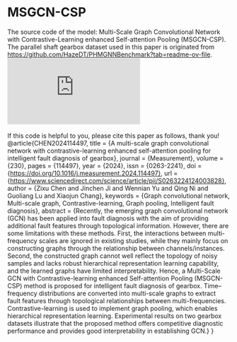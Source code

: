 # MSGCN-CSP
The source code of the model: Multi-Scale Graph Convolutional Network with Contrastive-Learning enhanced Self-attention Pooling (MSGCN-CSP). 
The parallel shaft gearbox dataset used in this paper is originated from https://github.com/HazeDT/PHMGNNBenchmark?tab=readme-ov-file.
![image](https://github.com/CQU-ZixuChen/MSGCN-CSP/blob/main/Graphical%20Abstract.pdf)

If this code is helpful to you, please cite this paper as follows, thank you!
@article{CHEN2024114497,
title = {A multi-scale graph convolutional network with contrastive-learning enhanced self-attention pooling for intelligent fault diagnosis of gearbox},
journal = {Measurement},
volume = {230},
pages = {114497},
year = {2024},
issn = {0263-2241},
doi = {https://doi.org/10.1016/j.measurement.2024.114497},
url = {https://www.sciencedirect.com/science/article/pii/S0263224124003828},
author = {Zixu Chen and Jinchen Ji and Wennian Yu and Qing Ni and Guoliang Lu and Xiaojun Chang},
keywords = {Graph convolutional network, Multi-scale graph, Contrastive-learning, Graph pooling, Intelligent fault diagnosis},
abstract = {Recently, the emerging graph convolutional network (GCN) has been applied into fault diagnosis with the aim of providing additional fault features through topological information. However, there are some limitations with these methods. First, the interactions between multi-frequency scales are ignored in existing studies, while they mainly focus on constructing graphs through the relationship between channels/instances. Second, the constructed graph cannot well reflect the topology of noisy samples and lacks robust hierarchical representation learning capability, and the learned graphs have limited interpretability. Hence, a Multi-Scale GCN with Contrastive-learning enhanced Self-attention Pooling (MSGCN-CSP) method is proposed for intelligent fault diagnosis of gearbox. Time–frequency distributions are converted into multi-scale graphs to extract fault features through topological relationships between multi-frequencies. Contrastive-learning is used to implement graph pooling, which enables hierarchical representation learning. Experimental results on two gearbox datasets illustrate that the proposed method offers competitive diagnostic performance and provides good interpretability in establishing GCN.}
}
